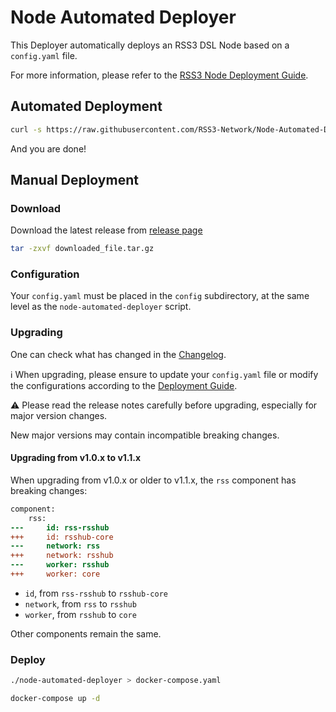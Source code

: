 # Node Automated Deployer

This Deployer automatically deploys an RSS3 DSL Node based on a `config.yaml` file.

For more information, please refer to the [RSS3 Node Deployment Guide](https://docs.rss3.io/docs/node).

## Automated Deployment

```bash
curl -s https://raw.githubusercontent.com/RSS3-Network/Node-Automated-Deployer/main/automated_deploy.sh | sudo bash
```

And you are done!

## Manual Deployment

### Download

Download the latest release from [release page](https://github.com/RSS3-Network/Node-Automated-Deployer/releases)

```bash
tar -zxvf downloaded_file.tar.gz
```

### Configuration

Your `config.yaml` must be placed in the `config` subdirectory, at the same level as the `node-automated-deployer` script.

### Upgrading

One can check what has changed in the [Changelog](https://github.com/RSS3-Network/Node/releases).

ℹ️ When upgrading, please ensure to update your `config.yaml` file or modify the configurations according to the [Deployment Guide](https://docs.rss3.io/guide/operator/deployment/guide#configuration-options).

⚠️ Please read the release notes carefully before upgrading, especially for major version changes.

New major versions may contain incompatible breaking changes.

#### Upgrading from v1.0.x to v1.1.x

When upgrading from v1.0.x or older to v1.1.x, the `rss` component has breaking changes:

```diff
component:
    rss:
---     id: rss-rsshub
+++     id: rsshub-core
---     network: rss
+++     network: rsshub
---     worker: rsshub
+++     worker: core
```

- `id`, from `rss-rsshub` to `rsshub-core`
- `network`, from `rss` to `rsshub`
- `worker`, from `rsshub` to `core`

Other components remain the same.

### Deploy

```bash
./node-automated-deployer > docker-compose.yaml
```

```bash
docker-compose up -d
```

